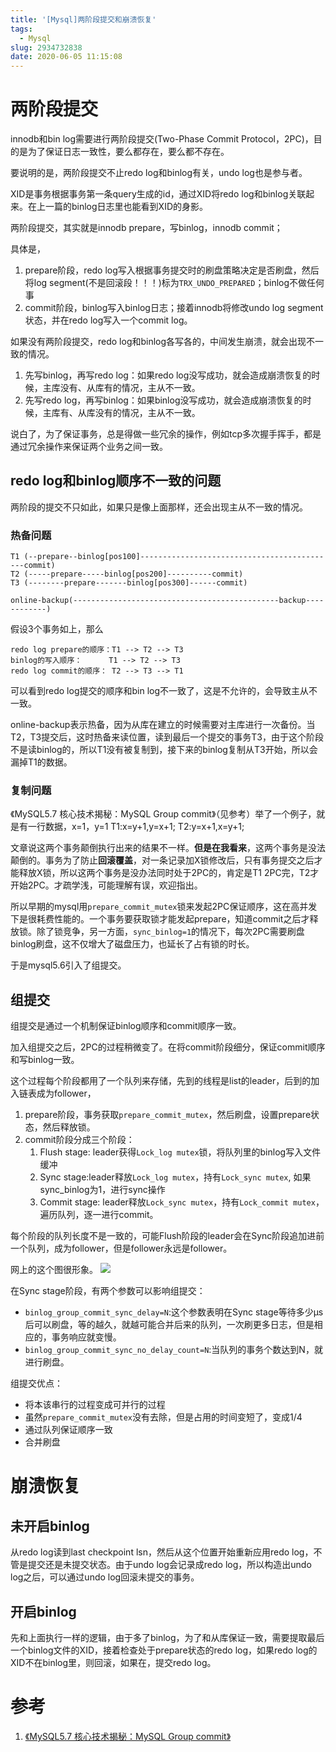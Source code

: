 ```yaml
---
title: '[Mysql]两阶段提交和崩溃恢复'
tags:
  - Mysql
slug: 2934732838
date: 2020-06-05 11:15:08
---
```

# 两阶段提交
innodb和bin log需要进行两阶段提交(Two-Phase Commit Protocol，2PC)，目的是为了保证日志一致性，要么都存在，要么都不存在。

要说明的是，两阶段提交不止redo log和binlog有关，undo log也是参与者。

XID是事务根据事务第一条query生成的id，通过XID将redo log和binlog关联起来。在上一篇的binlog日志里也能看到XID的身影。

两阶段提交，其实就是innodb prepare，写binlog，innodb commit；

具体是，
1. prepare阶段，redo log写入根据事务提交时的刷盘策略决定是否刷盘，然后将log segment(不是回滚段！！！)标为`TRX_UNDO_PREPARED`；binlog不做任何事
2. commit阶段，binlog写入binlog日志；接着innodb将修改undo log segment状态，并在redo log写入一个commit log。

如果没有两阶段提交，redo log和binlog各写各的，中间发生崩溃，就会出现不一致的情况。

1. 先写binlog，再写redo log：如果redo log没写成功，就会造成崩溃恢复的时候，主库没有、从库有的情况，主从不一致。
2. 先写redo log，再写binlog：如果binlog没写成功，就会造成崩溃恢复的时候，主库有、从库没有的情况，主从不一致。

说白了，为了保证事务，总是得做一些冗余的操作，例如tcp多次握手挥手，都是通过冗余操作来保证两个业务之间一致。
## redo log和binlog顺序不一致的问题
两阶段的提交不只如此，如果只是像上面那样，还会出现主从不一致的情况。
### 热备问题

    T1 (--prepare--binlog[pos100]--------------------------------------------commit)
    T2 (-----prepare-----binlog[pos200]----------commit)
    T3 (--------prepare-------binlog[pos300]------commit)

    online-backup(----------------------------------------------backup------------)

假设3个事务如上，那么

    redo log prepare的顺序：T1 --> T2 --> T3
    binlog的写入顺序：      T1 --> T2 --> T3
    redo log commit的顺序： T2 --> T3 --> T1

可以看到redo log提交的顺序和bin log不一致了，这是不允许的，会导致主从不一致。

online-backup表示热备，因为从库在建立的时候需要对主库进行一次备份。当T2，T3提交后，这时热备来读位置，读到最后一个提交的事务T3，由于这个阶段不是读binlog的，所以T1没有被复制到，接下来的binlog复制从T3开始，所以会漏掉T1的数据。
### 复制问题
《MySQL5.7 核心技术揭秘：MySQL Group commit》（见参考）举了一个例子，就是有一行数据，x=1，y=1
T1:x=y+1,y=x+1;
T2:y=x+1,x=y+1;

文章说这两个事务颠倒执行出来的结果不一样。**但是在我看来**，这两个事务是没法颠倒的。事务为了防止**回滚覆盖**，对一条记录加X锁修改后，只有事务提交之后才能释放X锁，所以这两个事务是没办法同时处于2PC的，肯定是T1 2PC完，T2才开始2PC。才疏学浅，可能理解有误，欢迎指出。

所以早期的mysql用`prepare_commit_mutex`锁来发起2PC保证顺序，这在高并发下是很耗费性能的。一个事务要获取锁才能发起prepare，知道commit之后才释放锁。除了锁竞争，另一方面，`sync_binlog=1`的情况下，每次2PC需要刷盘binlog刷盘，这不仅增大了磁盘压力，也延长了占有锁的时长。

于是mysql5.6引入了组提交。
## 组提交
组提交是通过一个机制保证binlog顺序和commit顺序一致。

加入组提交之后，2PC的过程稍微变了。在将commit阶段细分，保证commit顺序和写binlog一致。

这个过程每个阶段都用了一个队列来存储，先到的线程是list的leader，后到的加入链表成为follower，

1. prepare阶段，事务获取`prepare_commit_mutex`，然后刷盘，设置prepare状态，然后释放锁。
2. commit阶段分成三个阶段：
   1. Flush stage: leader获得`Lock_log mutex`锁，将队列里的binlog写入文件缓冲
   2. Sync stage:leader释放`Lock_log mutex`，持有`Lock_sync mutex`, 如果sync_binlog为1，进行sync操作
   3. Commit stage: leader释放`Lock_sync mutex`，持有`Lock_commit mutex`，遍历队列，逐一进行commit。

每个阶段的队列长度不是一致的，可能Flush阶段的leader会在Sync阶段追加进前一个队列，成为follower，但是follower永远是follower。

网上的这个图很形象。
![](/images/20200605174715.png)

在Sync stage阶段，有两个参数可以影响组提交：
* `binlog_group_commit_sync_delay=N`:这个参数表明在Sync stage等待多少μs后可以刷盘，等的越久，就越可能合并后来的队列，一次刷更多日志，但是相应的，事务响应就变慢。
* `binlog_group_commit_sync_no_delay_count=N`:当队列的事务个数达到N，就进行刷盘。

组提交优点：
* 将本该串行的过程变成可并行的过程
* 虽然`prepare_commit_mutex`没有去除，但是占用的时间变短了，变成1/4
* 通过队列保证顺序一致
* 合并刷盘

# 崩溃恢复
## 未开启binlog
从redo log读到last checkpoint lsn，然后从这个位置开始重新应用redo log，不管是提交还是未提交状态。由于undo log会记录成redo log，所以构造出undo log之后，可以通过undo log回滚未提交的事务。
## 开启binlog
先和上面执行一样的逻辑，由于多了binlog，为了和从库保证一致，需要提取最后一个binlog文件的XID，接着检查处于prepare状态的redo log，如果redo log的XID不在binlog里，则回滚，如果在，提交redo log。

# 参考
1. [《MySQL5.7 核心技术揭秘：MySQL Group commit》](http://keithlan.github.io/2018/07/24/mysql_group_commit/)
